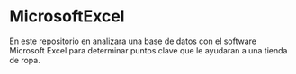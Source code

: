 # MicrosoftExcel
En este repositorio en analizara una base de datos con el software Microsoft Excel para determinar puntos clave que le ayudaran a una tienda de ropa.
